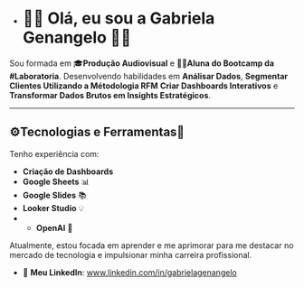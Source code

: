 - # 👩‍💻 Olá, eu sou a Gabriela Genangelo 👩‍💻

Sou formada em 🎓**Produção Audiovisual** e 👩‍🎓**Aluna do Bootcamp da #Laboratoria**. Desenvolvendo habilidades em **Análisar Dados**, **Segmentar Clientes Utilizando a Métodologia RFM** **Criar Dashboards Interativos** e **Transformar Dados Brutos em Insights Estratégicos**.

---

## ⚙️**Tecnologias e Ferramentas**🔧

Tenho experiência com:

- **Criação de Dashboards**
- **Google Sheets** 📊
- **Google Slides** 📚
- **Looker Studio** 💡
- - **OpenAI** 🤖

Atualmente, estou focada em aprender e me aprimorar para me destacar no mercado de tecnologia e impulsionar minha carreira profissional.

- 💼 **Meu LinkedIn**: www.linkedin.com/in/gabrielagenangelo

